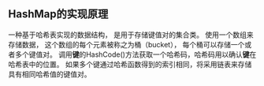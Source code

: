 ## HashMap的实现原理
一种基于哈希表实现的数据结构，
是用于存储键值对的集合类。
使用一个数组来存储数据，
这个数组的每个元素被称之为桶（bucket），
每个桶可以存储一个或者多个键值对。
调用**键**的HashCode()方法获取一个哈希码，哈希码用以确认**键**在哈希表中的位置。
如果多个键通过哈希函数得到的索引相同，将采用链表来存储具有相同哈希值的键值对。